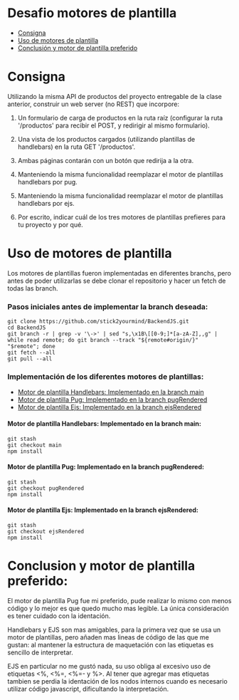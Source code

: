 # Desafio motores de plantilla
- [Consigna](#consigna)
- [Uso de motores de plantilla](#uso-de-motores-de-plantilla)
- [Conclusión y motor de plantilla preferido](#conclusion-y-motor-de-plantilla-preferido)

# Consigna
Utilizando la misma API de productos del proyecto entregable de la clase
anterior, construir un web server (no REST) que incorpore:

1. Un formulario de carga de productos en la ruta raíz (configurar la ruta
    '/productos' para recibir el POST, y redirigir al mismo formulario).

2. Una vista de los productos cargados (utilizando plantillas de
    handlebars) en la ruta GET '/productos'.

3. Ambas páginas contarán con un botón que redirija a la otra.
   
4. Manteniendo la misma funcionalidad reemplazar el motor de plantillas
    handlebars por pug.

5. Manteniendo la misma funcionalidad reemplazar el motor de plantillas
    handlebars por ejs.

6. Por escrito, indicar cuál de los tres motores de plantillas prefieres para tu
    proyecto y por qué.

# Uso de motores de plantilla
Los motores de plantillas fueron implementadas en diferentes branchs, pero antes de poder utilizarlas se debe clonar el repositorio y hacer un 
fetch de todas las branch.

### Pasos iniciales antes de implementar la branch deseada:
```
git clone https://github.com/stick2yourmind/BackendJS.git
cd BackendJS
git branch -r | grep -v '\->' | sed "s,\x1B\[[0-9;]*[a-zA-Z],,g" | while read remote; do git branch --track "${remote#origin/}" "$remote"; done
git fetch --all
git pull --all
```

### Implementación de los diferentes motores de plantillas:
 - [Motor de plantilla Handlebars: Implementado en la branch main](#motor-de-plantilla-handlebars-implementado-en-la-branch-main)
 - [Motor de plantilla Pug: Implementado en la branch pugRendered](#motor-de-plantilla-pug-implementado-en-la-branch-pugrendered)
 - [Motor de plantilla Ejs: Implementado en la branch ejsRendered](#motor-de-plantilla-ejs-implementado-en-la-branch-ejsrendered)
#### Motor de plantilla Handlebars: Implementado en la branch main:
```
git stash
git checkout main
npm install
```
#### Motor de plantilla Pug: Implementado en la branch pugRendered:
```
git stash
git checkout pugRendered
npm install
```
#### Motor de plantilla Ejs: Implementado en la branch ejsRendered:
```
git stash
git checkout ejsRendered
npm install
```

# Conclusion y motor de plantilla preferido:
El motor de plantilla Pug fue mi preferido, pude realizar lo mismo con menos código y lo mejor es que quedo mucho mas legible.
La única consideración es tener cuidado con la identación.

Handlebars y EJS son mas amigables, para la primera vez que se usa un motor de plantillas, pero añaden mas lineas de código 
de las que me gustan: al mantener la estructura de maquetación con las etiquetas es sencillo de interpretar. 

EJS en particular no me gustó nada, su uso obliga al excesivo uso de etiquetas <%, <%=, <%=- y %>. Al tener que agregar 
mas etiquetas tambien se perdia la identación de los nodos internos cuando es necesario utilizar código javascript, dificultando la interpretación.
